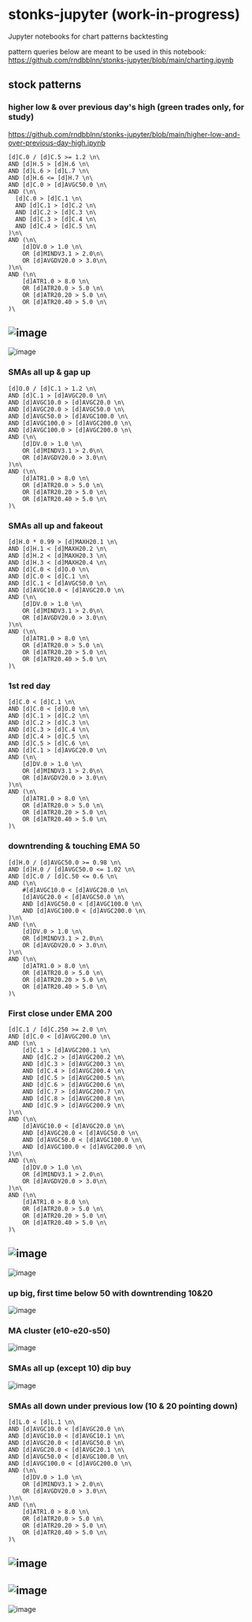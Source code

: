 # stonks-jupyter (work-in-progress)
Jupyter notebooks for chart patterns backtesting

pattern queries below are meant to be used in this notebook: https://github.com/rndbblnn/stonks-jupyter/blob/main/charting.ipynb


## stock patterns

### higher low & over previous day's high (green trades only, for study)

https://github.com/rndbblnn/stonks-jupyter/blob/main/higher-low-and-over-previous-day-high.ipynb

```
[d]C.0 / [d]C.5 >= 1.2 \n\
AND [d]H.5 > [d]H.6 \n\
AND [d]L.6 > [d]L.7 \n\
AND [d]H.6 <= [d]H.7 \n\
AND [d]C.0 > [d]AVGC50.0 \n\
AND (\n\
  [d]C.0 > [d]C.1 \n\
  AND [d]C.1 > [d]C.2 \n\
  AND [d]C.2 > [d]C.3 \n\
  AND [d]C.3 > [d]C.4 \n\
  AND [d]C.4 > [d]C.5 \n\
)\n\
AND (\n\
    [d]DV.0 > 1.0 \n\
    OR [d]MINDV3.1 > 2.0\n\
    OR [d]AVGDV20.0 > 3.0\n\
)\n\
AND (\n\
    [d]ATR1.0 > 8.0 \n\
    OR [d]ATR20.0 > 5.0 \n\
    OR [d]ATR20.20 > 5.0 \n\
    OR [d]ATR20.40 > 5.0 \n\
)\
```
![image](https://user-images.githubusercontent.com/15132795/200146296-f3ea6b5f-dd51-4faf-9458-a3ab0e78d19e.png)
-
![image](https://user-images.githubusercontent.com/15132795/200146587-c82b235d-273c-4bcf-ab50-425fcf44e9a4.png)




### SMAs all up & gap up
```
[d]O.0 / [d]C.1 > 1.2 \n\
AND [d]C.1 > [d]AVGC20.0 \n\
AND [d]AVGC10.0 > [d]AVGC20.0 \n\
AND [d]AVGC20.0 > [d]AVGC50.0 \n\
AND [d]AVGC50.0 > [d]AVGC100.0 \n\
AND [d]AVGC100.0 > [d]AVGC200.0 \n\
AND [d]AVGC100.0 > [d]AVGC200.0 \n\
AND (\n\
    [d]DV.0 > 1.0 \n\
    OR [d]MINDV3.1 > 2.0\n\
    OR [d]AVGDV20.0 > 3.0\n\
)\n\
AND (\n\
    [d]ATR1.0 > 8.0 \n\
    OR [d]ATR20.0 > 5.0 \n\
    OR [d]ATR20.20 > 5.0 \n\
    OR [d]ATR20.40 > 5.0 \n\
)\
```

### SMAs all up and fakeout
```
[d]H.0 * 0.99 > [d]MAXH20.1 \n\
AND [d]H.1 < [d]MAXH20.2 \n\
AND [d]H.2 < [d]MAXH20.3 \n\
AND [d]H.3 < [d]MAXH20.4 \n\
AND [d]C.0 < [d]O.0 \n\
AND [d]C.0 < [d]C.1 \n\
AND [d]C.1 < [d]AVGC50.0 \n\
AND [d]AVGC10.0 < [d]AVGC20.0 \n\
AND (\n\
    [d]DV.0 > 1.0 \n\
    OR [d]MINDV3.1 > 2.0\n\
    OR [d]AVGDV20.0 > 3.0\n\
)\n\
AND (\n\
    [d]ATR1.0 > 8.0 \n\
    OR [d]ATR20.0 > 5.0 \n\
    OR [d]ATR20.20 > 5.0 \n\
    OR [d]ATR20.40 > 5.0 \n\
)\
```

### 1st red day
```
[d]C.0 < [d]C.1 \n\
AND [d]C.0 < [d]O.0 \n\
AND [d]C.1 > [d]C.2 \n\
AND [d]C.2 > [d]C.3 \n\
AND [d]C.3 > [d]C.4 \n\
AND [d]C.4 > [d]C.5 \n\
AND [d]C.5 > [d]C.6 \n\
AND [d]C.1 > [d]AVGC20.0 \n\
AND (\n\
    [d]DV.0 > 1.0 \n\
    OR [d]MINDV3.1 > 2.0\n\
    OR [d]AVGDV20.0 > 3.0\n\
)\n\
AND (\n\
    [d]ATR1.0 > 8.0 \n\
    OR [d]ATR20.0 > 5.0 \n\
    OR [d]ATR20.20 > 5.0 \n\
    OR [d]ATR20.40 > 5.0 \n\
)\
```

### downtrending & touching EMA 50
```
[d]H.0 / [d]AVGC50.0 >= 0.98 \n\
AND [d]H.0 / [d]AVGC50.0 <= 1.02 \n\
AND [d]C.0 / [d]C.50 <= 0.6 \n\
AND (\n\
    #[d]AVGC10.0 < [d]AVGC20.0 \n\
    [d]AVGC20.0 < [d]AVGC50.0 \n\
    AND [d]AVGC50.0 < [d]AVGC100.0 \n\
    AND [d]AVGC100.0 < [d]AVGC200.0 \n\
)\n\
AND (\n\
    [d]DV.0 > 1.0 \n\
    OR [d]MINDV3.1 > 2.0\n\
    OR [d]AVGDV20.0 > 3.0\n\
)\n\
AND (\n\
    [d]ATR1.0 > 8.0 \n\
    OR [d]ATR20.0 > 5.0 \n\
    OR [d]ATR20.20 > 5.0 \n\
    OR [d]ATR20.40 > 5.0 \n\
)\
```

### First close under EMA 200
```
[d]C.1 / [d]C.250 >= 2.0 \n\
AND [d]C.0 < [d]AVGC200.0 \n\
AND (\n\
    [d]C.1 > [d]AVGC200.1 \n\
    AND [d]C.2 > [d]AVGC200.2 \n\
    AND [d]C.3 > [d]AVGC200.3 \n\
    AND [d]C.4 > [d]AVGC200.4 \n\
    AND [d]C.5 > [d]AVGC200.5 \n\
    AND [d]C.6 > [d]AVGC200.6 \n\
    AND [d]C.7 > [d]AVGC200.7 \n\
    AND [d]C.8 > [d]AVGC200.8 \n\
    AND [d]C.9 > [d]AVGC200.9 \n\
)\n\
AND (\n\
    [d]AVGC10.0 < [d]AVGC20.0 \n\
    AND [d]AVGC20.0 < [d]AVGC50.0 \n\
    AND [d]AVGC50.0 < [d]AVGC100.0 \n\
    AND [d]AVGC100.0 < [d]AVGC200.0 \n\
)\n\
AND (\n\
    [d]DV.0 > 1.0 \n\
    OR [d]MINDV3.1 > 2.0\n\
    OR [d]AVGDV20.0 > 3.0\n\
)\n\
AND (\n\
    [d]ATR1.0 > 8.0 \n\
    OR [d]ATR20.0 > 5.0 \n\
    OR [d]ATR20.20 > 5.0 \n\
    OR [d]ATR20.40 > 5.0 \n\
)\
```
![image](https://user-images.githubusercontent.com/15132795/199727001-00182fc6-aa1e-4d85-b890-fec7d82555ad.png)
-
![image](https://user-images.githubusercontent.com/15132795/199727993-d2070d61-d225-4e47-a132-a273542d10bf.png)

### up big, first time below 50 with downtrending 10&20
![image](https://user-images.githubusercontent.com/15132795/199724898-28124aa8-b8a6-451f-a63f-72c0f64be348.png)

### MA cluster (e10-e20-s50)
![image](https://user-images.githubusercontent.com/15132795/199741907-20be4268-460f-4e4e-9c7c-3c24e44b1837.png)

### SMAs all up (except 10) dip buy
![image](https://user-images.githubusercontent.com/15132795/200084309-d9940090-70b3-4b6a-891a-49115682fc91.png)

### SMAs all down under previous low (10 & 20 pointing down)
```
[d]L.0 < [d]L.1 \n\
AND [d]AVGC10.0 < [d]AVGC20.0 \n\
AND [d]AVGC10.0 < [d]AVGC10.1 \n\
AND [d]AVGC20.0 < [d]AVGC50.0 \n\
AND [d]AVGC20.0 < [d]AVGC20.1 \n\
AND [d]AVGC50.0 < [d]AVGC100.0 \n\
AND [d]AVGC100.0 < [d]AVGC200.0 \n\
AND (\n\
    [d]DV.0 > 1.0 \n\
    OR [d]MINDV3.1 > 2.0\n\
    OR [d]AVGDV20.0 > 3.0\n\
)\n\
AND (\n\
    [d]ATR1.0 > 8.0 \n\
    OR [d]ATR20.0 > 5.0 \n\
    OR [d]ATR20.20 > 5.0 \n\
    OR [d]ATR20.40 > 5.0 \n\
)\
```
![image](https://user-images.githubusercontent.com/15132795/200460381-9cfbd80d-896b-47b7-8f04-5a206e1ec1a3.png)
-
![image](https://user-images.githubusercontent.com/15132795/200460478-99fb4be7-39a2-4fdf-a84b-795dc5e80678.png)
-
![image](https://user-images.githubusercontent.com/15132795/200460564-c94a743f-304f-4708-82d1-087c18ce25d0.png)


